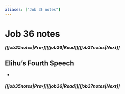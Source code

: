 ```yaml
---
aliases: ["Job 36 notes"]
---
```

# Job 36 notes
##### <span class=arrow-left></span>[[job35notes|Prev]]<span class=navigation-separator></span>[[job36|Read]]<span class=navigation-separator></span>[[job37notes|Next]]<span class=arrow-right></span>
## Elihu’s Fourth Speech
- 
##### <span class=arrow-left></span>[[job35notes|Prev]]<span class=navigation-separator></span>[[job36|Read]]<span class=navigation-separator></span>[[job37notes|Next]]<span class=arrow-right></span>